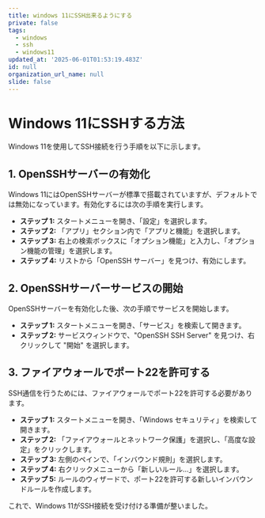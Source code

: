```yaml
---
title: windows 11にSSH出来るようにする
private: false
tags:
  - windows
  - ssh
  - windows11
updated_at: '2025-06-01T01:53:19.483Z'
id: null
organization_url_name: null
slide: false
---
```


# Windows 11にSSHする方法

Windows 11を使用してSSH接続を行う手順を以下に示します。

## 1. OpenSSHサーバーの有効化

Windows 11にはOpenSSHサーバーが標準で搭載されていますが、デフォルトでは無効になっています。有効化するには次の手順を実行します。

- **ステップ 1:** スタートメニューを開き、「設定」を選択します。
- **ステップ 2:** 「アプリ」セクション内で「アプリと機能」を選択します。
- **ステップ 3:** 右上の検索ボックスに「オプション機能」と入力し、「オプション機能の管理」を選択します。
- **ステップ 4:** リストから「OpenSSH サーバー」を見つけ、有効にします。

## 2. OpenSSHサーバーサービスの開始

OpenSSHサーバーを有効化した後、次の手順でサービスを開始します。

- **ステップ 1:** スタートメニューを開き、「サービス」を検索して開きます。
- **ステップ 2:** サービスウィンドウで、"OpenSSH SSH Server" を見つけ、右クリックして "開始" を選択します。

## 3. ファイアウォールでポート22を許可する

SSH通信を行うためには、ファイアウォールでポート22を許可する必要があります。

- **ステップ 1:** スタートメニューを開き、「Windows セキュリティ」を検索して開きます。
- **ステップ 2:** 「ファイアウォールとネットワーク保護」を選択し、「高度な設定」をクリックします。
- **ステップ 3:** 左側のペインで、「インバウンド規則」を選択します。
- **ステップ 4:** 右クリックメニューから「新しいルール...」を選択します。
- **ステップ 5:** ルールのウィザードで、ポート22を許可する新しいインバウンドルールを作成します。

これで、Windows 11がSSH接続を受け付ける準備が整いました。